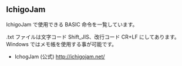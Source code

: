## IchigoJam

IchigoJam で使用できる BASIC 命令を一覧しています。

.txt ファイルは文字コード Shift_JIS、改行コード CR+LF にしてあります。<br />
Windows ではメモ帳を使用する事が可能です。

* IchogJam (公式) http://ichigojam.net/